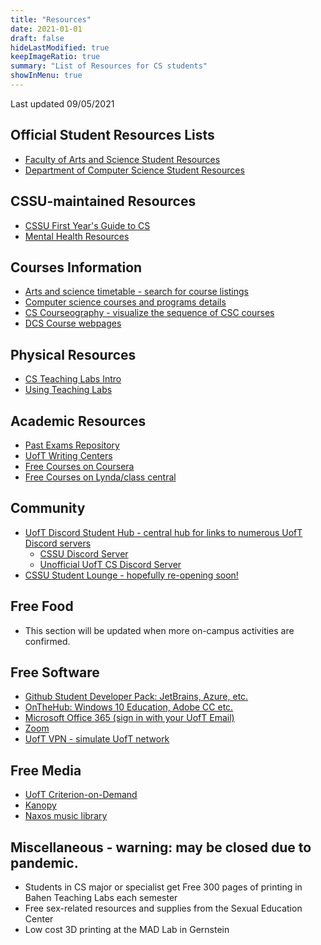 ```yaml
---
title: "Resources"
date: 2021-01-01
draft: false
hideLastModified: true
keepImageRatio: true
summary: "List of Resources for CS students"
showInMenu: true
---
```


Last updated 09/05/2021

## Official Student Resources Lists

- [Faculty of Arts and Science Student Resources](https://www.artsci.utoronto.ca/current/academic-advising-and-support/online-resources-students)
- [Department of Computer Science Student Resources](https://web.cs.toronto.edu/undergraduate/current)

## CSSU-maintained Resources

- [CSSU First Year's Guide to CS](https://www.cssu.ca/posts/first-years-guide-to-cs/)
- [Mental Health Resources](https://www.cssu.ca/posts/mental-health-resources/)

## Courses Information

- [Arts and science timetable - search for course listings](https://timetable.iit.artsci.utoronto.ca/)
- [Computer science courses and programs details](https://artsci.calendar.utoronto.ca/section/Computer-Science)
- [CS Courseography - visualize the sequence of CSC courses](https://courseography.cdf.toronto.edu/graph)
- [DCS Course webpages](https://www.teach.cs.toronto.edu/cs_courses/current_course_web_pages.html)

## Physical Resources

- [CS Teaching Labs Intro](https://www.teach.cs.toronto.edu/resources/intro_for_new_students.html)
- [Using Teaching Labs](https://www.teach.cs.toronto.edu/using_cdf.html)

## Academic Resources

- [Past Exams Repository](https://login.library.utoronto.ca/index.php?url=https://exams.library.utoronto.ca)
- [UofT Writing Centers](https://writing.utoronto.ca/writing-centres/)
- [Free Courses on Coursera](https://www.coursera.org/for-university-and-college-students/?utm_campaign=header-for-students&utm_content=corp-to-landing-for-students&utm_medium=coursera&utm_source=header-for-students-link)
- [Free Courses on Lynda/class central](https://www.classcentral.com/university/utoronto)

## Community

- [UofT Discord Student Hub - central hub for links to numerous UofT Discord servers](https://discord.gg/2yNfRKXCvq)
  - [CSSU Discord Server](https://discord.gg/R9hneMaafD)
  - [Unofficial UofT CS Discord Server](https://discord.gg/QrT4w8Qyx2)
- [CSSU Student Lounge - hopefully re-opening soon!](https://www.cssu.ca/lounge/)

## Free Food

- This section will be updated when more on-campus activities are confirmed.

## Free Software

- [Github Student Developer Pack: JetBrains, Azure, etc.](https://education.github.com/pack)
- [OnTheHub: Windows 10 Education, Adobe CC etc.](https://uoft.onthehub.com/WebStore/Security/Signin.aspx?rurl=%2FWebStore%2FOfferingDetails.aspx%3Fo%3D499fe89c-cb3a-e511-940f-b8ca3a5db7a1)
- [Microsoft Office 365 (sign in with your UofT Email)](https://www.office.com/)
- [Zoom](https://utoronto.zoom.us/)
- [UofT VPN - simulate UofT network](https://isea.utoronto.ca/services/vpn/utorvpn/users/)

## Free Media

- [UofT Criterion-on-Demand](https://mediacommons.library.utoronto.ca/criterion-demand)
- [Kanopy](https://utoronto.kanopy.com/)
- [Naxos music library](https://login.library.utoronto.ca/index.php?url=http://utoronto.naxosmusiclibrary.com/homepage.asp)

## Miscellaneous - warning: may be closed due to pandemic.

- Students in CS major or specialist get Free 300 pages of printing in Bahen Teaching Labs each semester
- Free sex-related resources and supplies from the Sexual Education Center
- Low cost 3D printing at the MAD Lab in Gernstein
